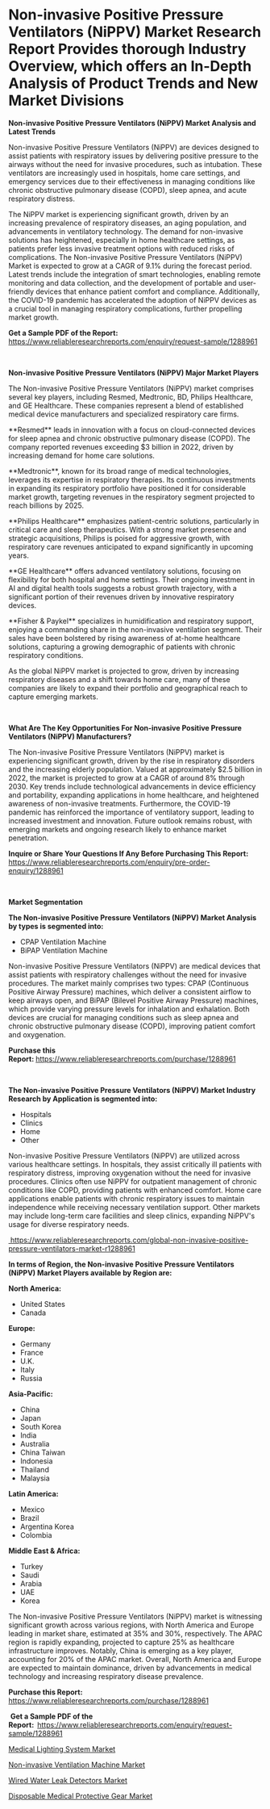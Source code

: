 <p><h1>Non-invasive Positive Pressure Ventilators (NiPPV) Market Research Report Provides thorough Industry Overview, which offers an In-Depth Analysis of Product Trends and New Market Divisions</h1></p><p><strong>Non-invasive Positive Pressure Ventilators (NiPPV) Market Analysis and Latest Trends</strong></p>
<p><p>Non-invasive Positive Pressure Ventilators (NiPPV) are devices designed to assist patients with respiratory issues by delivering positive pressure to the airways without the need for invasive procedures, such as intubation. These ventilators are increasingly used in hospitals, home care settings, and emergency services due to their effectiveness in managing conditions like chronic obstructive pulmonary disease (COPD), sleep apnea, and acute respiratory distress.</p><p>The NiPPV market is experiencing significant growth, driven by an increasing prevalence of respiratory diseases, an aging population, and advancements in ventilatory technology. The demand for non-invasive solutions has heightened, especially in home healthcare settings, as patients prefer less invasive treatment options with reduced risks of complications. The Non-invasive Positive Pressure Ventilators (NiPPV) Market is expected to grow at a CAGR of 9.1% during the forecast period. Latest trends include the integration of smart technologies, enabling remote monitoring and data collection, and the development of portable and user-friendly devices that enhance patient comfort and compliance. Additionally, the COVID-19 pandemic has accelerated the adoption of NiPPV devices as a crucial tool in managing respiratory complications, further propelling market growth.</p></p>
<p><strong>Get a Sample PDF of the Report:&nbsp;</strong> <a href="https://www.reliableresearchreports.com/enquiry/request-sample/1288961?utm_campaign=11&utm_medium=2&utm_source=Github&utm_content=ia&utm_term=16012025&utm_id=non-invasive-positive-pressure-ventilators-nippv">https://www.reliableresearchreports.com/enquiry/request-sample/1288961</a></p>
<p>&nbsp;</p>
<p><strong>Non-invasive Positive Pressure Ventilators (NiPPV) Major Market Players</strong></p>
<p><p>The Non-invasive Positive Pressure Ventilators (NiPPV) market comprises several key players, including Resmed, Medtronic, BD, Philips Healthcare, and GE Healthcare. These companies represent a blend of established medical device manufacturers and specialized respiratory care firms.</p><p>**Resmed** leads in innovation with a focus on cloud-connected devices for sleep apnea and chronic obstructive pulmonary disease (COPD). The company reported revenues exceeding $3 billion in 2022, driven by increasing demand for home care solutions.</p><p>**Medtronic**, known for its broad range of medical technologies, leverages its expertise in respiratory therapies. Its continuous investments in expanding its respiratory portfolio have positioned it for considerable market growth, targeting revenues in the respiratory segment projected to reach billions by 2025.</p><p>**Philips Healthcare** emphasizes patient-centric solutions, particularly in critical care and sleep therapeutics. With a strong market presence and strategic acquisitions, Philips is poised for aggressive growth, with respiratory care revenues anticipated to expand significantly in upcoming years.</p><p>**GE Healthcare** offers advanced ventilatory solutions, focusing on flexibility for both hospital and home settings. Their ongoing investment in AI and digital health tools suggests a robust growth trajectory, with a significant portion of their revenues driven by innovative respiratory devices.</p><p>**Fisher & Paykel** specializes in humidification and respiratory support, enjoying a commanding share in the non-invasive ventilation segment. Their sales have been bolstered by rising awareness of at-home healthcare solutions, capturing a growing demographic of patients with chronic respiratory conditions.</p><p>As the global NiPPV market is projected to grow, driven by increasing respiratory diseases and a shift towards home care, many of these companies are likely to expand their portfolio and geographical reach to capture emerging markets.</p></p>
<p>&nbsp;</p>
<p><strong>What Are The Key Opportunities For Non-invasive Positive Pressure Ventilators (NiPPV) Manufacturers?</strong></p>
<p><p>The Non-invasive Positive Pressure Ventilators (NiPPV) market is experiencing significant growth, driven by the rise in respiratory disorders and the increasing elderly population. Valued at approximately $2.5 billion in 2022, the market is projected to grow at a CAGR of around 8% through 2030. Key trends include technological advancements in device efficiency and portability, expanding applications in home healthcare, and heightened awareness of non-invasive treatments. Furthermore, the COVID-19 pandemic has reinforced the importance of ventilatory support, leading to increased investment and innovation. Future outlook remains robust, with emerging markets and ongoing research likely to enhance market penetration.</p></p>
<p><strong>Inquire or Share Your Questions If Any Before Purchasing This Report:</strong> <a href="https://www.reliableresearchreports.com/enquiry/pre-order-enquiry/1288961?utm_campaign=11&utm_medium=2&utm_source=Github&utm_content=ia&utm_term=16012025&utm_id=non-invasive-positive-pressure-ventilators-nippv">https://www.reliableresearchreports.com/enquiry/pre-order-enquiry/1288961</a></p>
<p>&nbsp;</p>
<p><strong>Market Segmentation</strong></p>
<p><strong>The Non-invasive Positive Pressure Ventilators (NiPPV) Market Analysis by types is segmented into:</strong></p>
<p><ul><li>CPAP Ventilation Machine</li><li>BiPAP Ventilation Machine</li></ul></p>
<p><p>Non-invasive Positive Pressure Ventilators (NiPPV) are medical devices that assist patients with respiratory challenges without the need for invasive procedures. The market mainly comprises two types: CPAP (Continuous Positive Airway Pressure) machines, which deliver a consistent airflow to keep airways open, and BiPAP (Bilevel Positive Airway Pressure) machines, which provide varying pressure levels for inhalation and exhalation. Both devices are crucial for managing conditions such as sleep apnea and chronic obstructive pulmonary disease (COPD), improving patient comfort and oxygenation.</p></p>
<p><strong>Purchase this Report:&nbsp;</strong><a href="https://www.reliableresearchreports.com/purchase/1288961?utm_campaign=11&utm_medium=2&utm_source=Github&utm_content=ia&utm_term=16012025&utm_id=non-invasive-positive-pressure-ventilators-nippv">https://www.reliableresearchreports.com/purchase/1288961</a></p>
<p>&nbsp;</p>
<p><strong>The Non-invasive Positive Pressure Ventilators (NiPPV) Market Industry Research by Application is segmented into:</strong></p>
<p><ul><li>Hospitals</li><li>Clinics</li><li>Home</li><li>Other</li></ul></p>
<p><p>Non-invasive Positive Pressure Ventilators (NiPPV) are utilized across various healthcare settings. In hospitals, they assist critically ill patients with respiratory distress, improving oxygenation without the need for invasive procedures. Clinics often use NiPPV for outpatient management of chronic conditions like COPD, providing patients with enhanced comfort. Home care applications enable patients with chronic respiratory issues to maintain independence while receiving necessary ventilation support. Other markets may include long-term care facilities and sleep clinics, expanding NiPPV's usage for diverse respiratory needs.</p></p>
<p><a href="https://www.reliableresearchreports.com/global-non-invasive-positive-pressure-ventilators-market-r1288961?utm_campaign=11&utm_medium=2&utm_source=Github&utm_content=ia&utm_term=16012025&utm_id=non-invasive-positive-pressure-ventilators-nippv">&nbsp;https://www.reliableresearchreports.com/global-non-invasive-positive-pressure-ventilators-market-r1288961</a></p>
<p><strong>In terms of Region, the Non-invasive Positive Pressure Ventilators (NiPPV) Market Players available by Region are:</strong></p>
<p>
    <p> <strong> North America: </strong>
        <ul>
            <li>United States</li>
            <li>Canada</li>
        </ul>
        </p> 
    <p> <strong> Europe: </strong>
        <ul>
            <li>Germany</li>
            <li>France</li>
            <li>U.K.</li>
            <li>Italy</li>
            <li>Russia</li>
        </ul>
        </p> 
    <p> <strong> Asia-Pacific: </strong>
        <ul>
            <li>China</li>
            <li>Japan</li>
            <li>South Korea</li>
            <li>India</li>
            <li>Australia</li>
            <li>China Taiwan</li>
            <li>Indonesia</li>
            <li>Thailand</li>
            <li>Malaysia</li>
        </ul>
        </p> 
    <p> <strong> Latin America: </strong>
        <ul>
            <li>Mexico</li>
            <li>Brazil</li>
            <li>Argentina Korea</li>
            <li>Colombia</li>
        </ul>
        </p> 
    <p> <strong> Middle East & Africa: </strong>
        <ul>
            <li>Turkey</li>
            <li>Saudi</li>
            <li>Arabia</li>
            <li>UAE</li>
            <li>Korea</li>
        </ul>
    </p>
    </p>
<p><p>The Non-invasive Positive Pressure Ventilators (NiPPV) market is witnessing significant growth across various regions, with North America and Europe leading in market share, estimated at 35% and 30%, respectively. The APAC region is rapidly expanding, projected to capture 25% as healthcare infrastructure improves. Notably, China is emerging as a key player, accounting for 20% of the APAC market. Overall, North America and Europe are expected to maintain dominance, driven by advancements in medical technology and increasing respiratory disease prevalence.</p></p>
<p><strong>Purchase this Report: </strong><a href="https://www.reliableresearchreports.com/purchase/1288961?utm_campaign=11&utm_medium=2&utm_source=Github&utm_content=ia&utm_term=16012025&utm_id=non-invasive-positive-pressure-ventilators-nippv">https://www.reliableresearchreports.com/purchase/1288961</a></p>
<p>&nbsp;<strong>Get a Sample PDF of the Report:&nbsp;&nbsp;</strong><a href="https://www.reliableresearchreports.com/enquiry/request-sample/1288961?utm_campaign=11&utm_medium=2&utm_source=Github&utm_content=ia&utm_term=16012025&utm_id=non-invasive-positive-pressure-ventilators-nippv">https://www.reliableresearchreports.com/enquiry/request-sample/1288961</a></p>
<p><strong></strong></p>
<p><p><a href="https://github.com/ChiragRp1/Market-Research-Report-List-7/blob/main/medical-lighting-system-market.md?utm_campaign=11&utm_medium=2&utm_source=Github&utm_content=ia&utm_term=16012025&utm_id=non-invasive-positive-pressure-ventilators-nippv">Medical Lighting System Market</a></p><p><a href="https://github.com/triattwood9919/Market-Research-Report-List-1/blob/main/non-invasive-ventilation-machine-market.md?utm_campaign=11&utm_medium=2&utm_source=Github&utm_content=ia&utm_term=16012025&utm_id=non-invasive-positive-pressure-ventilators-nippv">Non-invasive Ventilation Machine Market</a></p><p><a href="https://github.com/stillsfloria19981/Market-Research-Report-List-1/blob/main/wired-water-leak-detectors-market.md?utm_campaign=11&utm_medium=2&utm_source=Github&utm_content=ia&utm_term=16012025&utm_id=non-invasive-positive-pressure-ventilators-nippv">Wired Water Leak Detectors Market</a></p><p><a href="https://github.com/gukenneth26571/Market-Research-Report-List-1/blob/main/disposable-medical-protective-gear-market.md?utm_campaign=11&utm_medium=2&utm_source=Github&utm_content=ia&utm_term=16012025&utm_id=non-invasive-positive-pressure-ventilators-nippv">Disposable Medical Protective Gear Market</a></p></p>